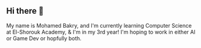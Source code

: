 ## Hi there 👋
My name is Mohamed Bakry, and I'm currently learning Computer Science at El-Shorouk Academy, & I'm in my 3rd year!
I'm hoping to work in either AI or Game Dev or hopfully both.
<!--
**MBOmran/MBOmran** is a ✨ _special_ ✨ repository because its `README.md` (this file) appears on your GitHub profile.

Here are some ideas to get you started:

- 🔭 I’m currently working on ...
- 🌱 I’m currently learning ...
- 👯 I’m looking to collaborate on ...
- 🤔 I’m looking for help with ...
- 💬 Ask me about ...
- 📫 How to reach me: ...
- 😄 Pronouns: ...
- ⚡ Fun fact: ...
-->
